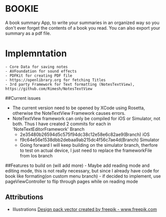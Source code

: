 #  BOOKIE
A book summary App, to write your summaries in an organized way so you don't ever forget the contents of a book you read. You can also export your summary as a pdf file.

# Implemntation
    - Core Data for saving notes
    - AVFoundation for sound effects
    - PDFKit for creating PDF file
    - https://openlibrary.org for fetching Titles 
    - 3rd party Framework for Text formatting (NotesTextView), https://github.com/Rimesh/NotesTextView 
    
##Current issues 
- The current version need to be opened by XCode using Rosetta, otherwise the NoteTextView Framework causes errors.
- NoteTextVIew framework can only be compiled for iOS or Simulator, not both. Thus I have created 2 commits for each in 'NoteTextEditorFramework' Branch
    - 2e35480b26594d5c575f94dc38c12e58e6c82ae9(Branch) iOS 
    - f9c64e56e1538dbb2debaa9ab215dc4f56c7ae4d(Branch) Simulator
    - Going forward I will keep building on the simulator branch, therfore to test on actual device, I just need to replace the frameworkFile from Ios branch
    
##Features to build on (will add more)
    - Maybe add reading mode and editing mode, this is not really necessary, but since I already have code for book like formating(on custom menu branch)
    - if decided to implement, use pageViewController to flip through pages while on reading mode
    
## Attributions 
- Illustrations
<a href="https://www.freepik.com/vectors/design-pack">Design pack vector created by freepik - www.freepik.com</a> 
